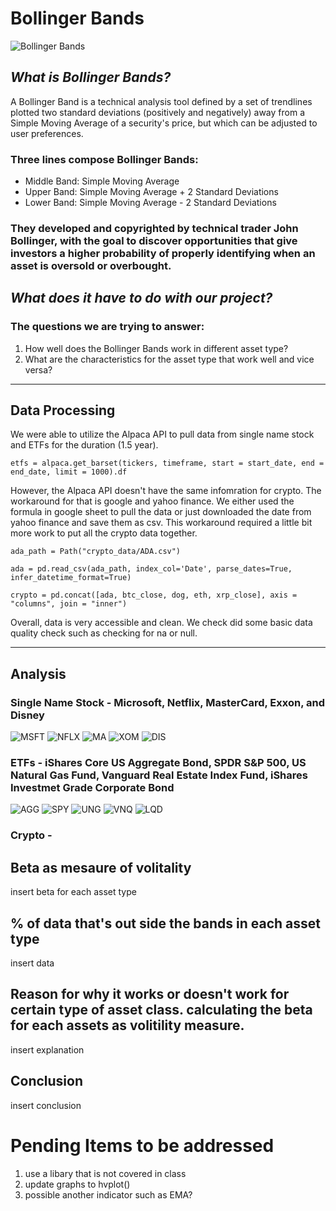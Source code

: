# **Bollinger Bands**
![Bollinger Bands](bollingerbands.jpg)
## *What is Bollinger Bands?*
A Bollinger Band is a technical analysis tool defined by a set of trendlines plotted two standard deviations (positively and negatively) away from a Simple Moving Average of a security's price, but which can be adjusted to user preferences.
### Three lines compose Bollinger Bands:
- Middle Band: Simple Moving Average
- Upper Band: Simple Moving Average + 2 Standard Deviations
- Lower Band: Simple Moving Average - 2 Standard Deviations
### They developed and copyrighted by technical trader John Bollinger, with the goal to discover opportunities that give investors a higher probability of properly identifying when an asset is oversold or overbought.

## *What does it have to do with our project?*
### The questions we are trying to answer: 
1. How well does the Bollinger Bands work in different asset type?
2. What are the characteristics for the asset type that work well and vice versa?

---

## Data Processing
We were able to utilize the Alpaca API to pull data from single name stock and ETFs for the duration (1.5 year). 

`etfs = alpaca.get_barset(tickers, timeframe, start = start_date, end = end_date, limit = 1000).df`

However, the Alpaca API doesn't have the same infomration for crypto. The workaround for that is google and yahoo finance. We either used the formula in google sheet to pull the data or just downloaded the date from yahoo finance and save them as csv. This workaround required a little bit more work to put all the crypto data together. 

`ada_path = Path("crypto_data/ADA.csv")`

`ada = pd.read_csv(ada_path, index_col='Date', parse_dates=True, infer_datetime_format=True)`

`crypto = pd.concat([ada, btc_close, dog, eth, xrp_close], axis = "columns", join = "inner")`

Overall, data is very accessible and clean. We check did some basic data quality check such as checking for na or null. 

---

## Analysis
### Single Name Stock - Microsoft, Netflix, MasterCard, Exxon, and Disney
![MSFT](msft_plot.jpg) 
![NFLX](nflx_plot.jpg)
![MA](ma_plot.jpg)
![XOM](xom_plot.jpg)
![DIS](dis_plot.jpg)
### ETFs - iShares Core US Aggregate Bond, SPDR S&P 500, US Natural Gas Fund, Vanguard Real Estate Index Fund, iShares Investmet Grade Corporate Bond
![AGG](agg_plot.jpg) 
![SPY](spy_plot.jpg)
![UNG](ung_plot.jpg)
![VNQ](vnq_plot.jpg)
![LQD](lqd_plot.jpg)
### Crypto - 

## Beta as mesaure of volitality
insert beta for each asset type

## % of data that's out side the bands in each asset type
insert data

## Reason for why it works or doesn't work for certain type of asset class. calculating the beta for each assets as volitility measure. 
insert explanation

## Conclusion
insert conclusion

# Pending Items to be addressed
1. use a libary that is not covered in class
2. update graphs to hvplot()
3. possible another indicator such as EMA?
